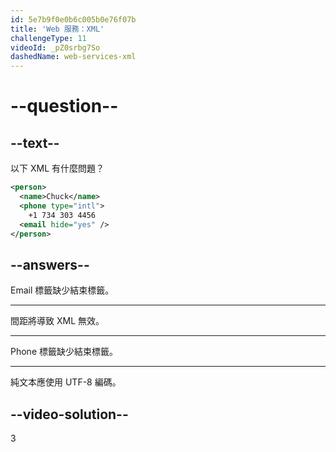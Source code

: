 ```yaml
---
id: 5e7b9f0e0b6c005b0e76f07b
title: 'Web 服務：XML'
challengeType: 11
videoId: _pZ0srbg7So
dashedName: web-services-xml
---
```


# --question--

## --text--

以下 XML 有什麼問題？

```xml
<person>
  <name>Chuck</name>
  <phone type="intl">
    +1 734 303 4456
  <email hide="yes" />
</person>
```

## --answers--

Email 標籤缺少結束標籤。

---

間距將導致 XML 無效。

---

Phone 標籤缺少結束標籤。

---

純文本應使用 UTF-8 編碼。

## --video-solution--

3


